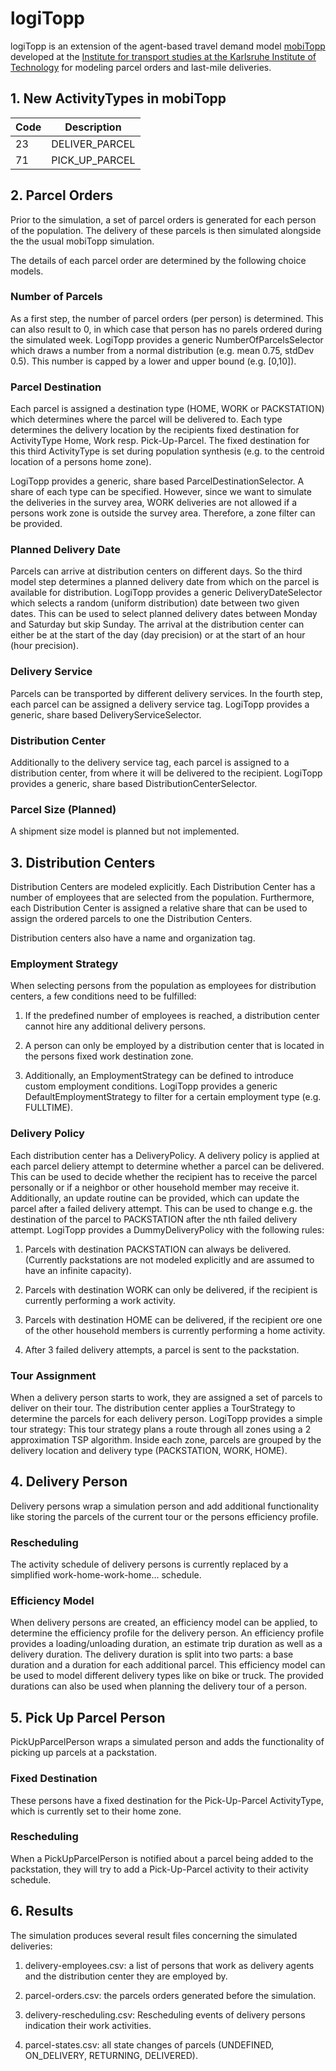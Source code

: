# logiTopp
logiTopp is an extension of the agent-based travel demand model [mobiTopp](http://mobitopp.ifv.kit.edu/) developed at the [Institute for transport studies at the Karlsruhe Institute of Technology](http://www.ifv.kit.edu/english/index.php) for modeling parcel orders and last-mile deliveries.

## 1. New ActivityTypes in mobiTopp
Code | Description
--- | ---
23 | DELIVER_PARCEL
71 | PICK_UP_PARCEL


## 2. Parcel Orders
Prior to the simulation, a set of parcel orders is generated for each person of the population. The delivery of these parcels is then simulated alongside the the usual mobiTopp simulation.

The details of each parcel order are determined by the following choice models. 

### Number of Parcels
As a first step, the number of parcel orders (per person) is determined.
This can also result to 0, in which case that person has no parels ordered during the simulated week.
LogiTopp provides a generic NumberOfParcelsSelector which draws a number from a normal distribution (e.g. mean 0.75, stdDev 0.5). This number is capped by a lower and upper bound (e.g. [0,10]).

### Parcel Destination
Each parcel is assigned a destination type (HOME, WORK or PACKSTATION) which determines where the parcel will be delivered to. Each type determines the delivery location by the recipients fixed destination for ActivityType Home, Work resp. Pick-Up-Parcel. The fixed destination for this third ActivityType is set during population synthesis (e.g. to the centroid location of a persons home zone). 

LogiTopp provides a generic, share based ParcelDestinationSelector. A share of each type can be specified. However, since we want to simulate the deliveries in the survey area, WORK deliveries are not allowed if a persons work zone is outside the survey area. Therefore, a zone filter can be provided. 


### Planned Delivery Date
Parcels  can arrive at distribution centers on different days. So the third model step determines a planned delivery date from which on the parcel is available for distribution. 
LogiTopp provides a generic DeliveryDateSelector which selects a random (uniform distribution) date between two given dates. This can be used to select planned delivery dates between Monday and Saturday but skip Sunday. The arrival at the distribution center can either be at the start of the day (day precision) or at the start of an hour (hour precision).

### Delivery Service
Parcels can be transported by different delivery services. In the fourth step, each parcel can be assigned a delivery service tag.
LogiTopp provides a generic, share based DeliveryServiceSelector.

### Distribution Center
Additionally to the delivery service tag, each parcel is assigned to a distribution center, from where it will be delivered to the recipient.
LogiTopp provides a generic, share based DistributionCenterSelector.

### Parcel Size (Planned)
A shipment size model is planned but not implemented.



## 3. Distribution Centers
Distribution Centers are modeled explicitly. Each Distribution Center has a number of employees that are selected from the population. Furthermore, each Distribution Center is assigned a relative share that can be used to assign the ordered parcels to one the Distribution Centers.

Distribution centers also have a name and organization tag.

### Employment Strategy
When selecting persons from the population as employees for distribution centers, a few conditions need to be fulfilled:

  1. If the predefined number of employees is reached, a distribution center cannot hire any additional delivery persons.

  2. A person can only be employed by a distribution center that is located in the persons fixed work destination zone.
  
  3. Additionally, an EmploymentStrategy can be defined to introduce custom employment conditions. LogiTopp provides a generic DefaultEmploymentStrategy to filter for a certain employment type (e.g. FULLTIME).

### Delivery Policy
Each distribution center has a DeliveryPolicy. A delivery policy is applied at each parcel deliery attempt to determine whether a parcel can be delivered.
This can be used to decide whether the recipient has to receive the parcel personally or if a neighbor or other household member may receive it.
Additionally, an update routine can be provided, which can update the parcel after a failed delivery attempt. 
This can be used to change e.g. the destination of the parcel to PACKSTATION after the nth failed delivery attempt.
LogiTopp provides a DummyDeliveryPolicy with the following rules:

  1. Parcels with destination PACKSTATION can always be delivered. (Currently packstations are not modeled explicitly and are assumed to have an infinite capacity).

  2. Parcels with destination WORK can only be delivered, if the recipient is currently performing a work activity.

  3. Parcels with destination HOME can be delivered, if the recipient ore one of the other household members is currently performing a home activity.

  4. After 3 failed delivery attempts, a parcel is sent to the packstation.


### Tour Assignment
When a delivery person starts to work, they are assigned a set of parcels to deliver on their tour. The distribution center applies a TourStrategy to determine the parcels for each delivery person.
LogiTopp provides a simple tour strategy: 
This tour strategy plans a route through all zones using a 2 approximation TSP algorithm. Inside each zone, parcels are grouped by the delivery location and delivery type (PACKSTATION, WORK, HOME).


## 4. Delivery Person
Delivery persons wrap a simulation person and add additional functionality like storing the parcels of the current tour or the persons efficiency profile.

### Rescheduling
The activity schedule of delivery persons is currently replaced by a simplified work-home-work-home... schedule.

### Efficiency Model
When delivery persons are created, an efficiency model can be applied, to determine the efficiency profile for the delivery person. An efficiency profile provides a loading/unloading duration, an estimate trip duration as well as a delivery duration.
The delivery duration is split into two parts: a base duration and a duration for each additional parcel.
This efficiency model can be used to model different delivery types like on bike or truck. The provided durations can also be used when planning the delivery tour of a person.

## 5. Pick Up Parcel Person
PickUpParcelPerson wraps a simulated person and adds the functionality of picking up parcels at a packstation.

### Fixed Destination
These persons have a fixed destination for the Pick-Up-Parcel ActivityType, which is currently set to their home zone.

### Rescheduling
When a PickUpParcelPerson is notified about a parcel being added to the packstation, they will try to add a Pick-Up-Parcel activity to their activity schedule.

## 6. Results
The simulation produces several result files concerning the simulated deliveries:

  1. delivery-employees.csv: a list of persons that work as delivery agents and the distribution center they are employed by.
  
  2. parcel-orders.csv: the parcels orders generated before the simulation.
  
  3. delivery-rescheduling.csv: Rescheduling events of delivery persons indication their work activities.
  
  4. parcel-states.csv: all state changes of parcels (UNDEFINED, ON_DELIVERY, RETURNING, DELIVERED).
